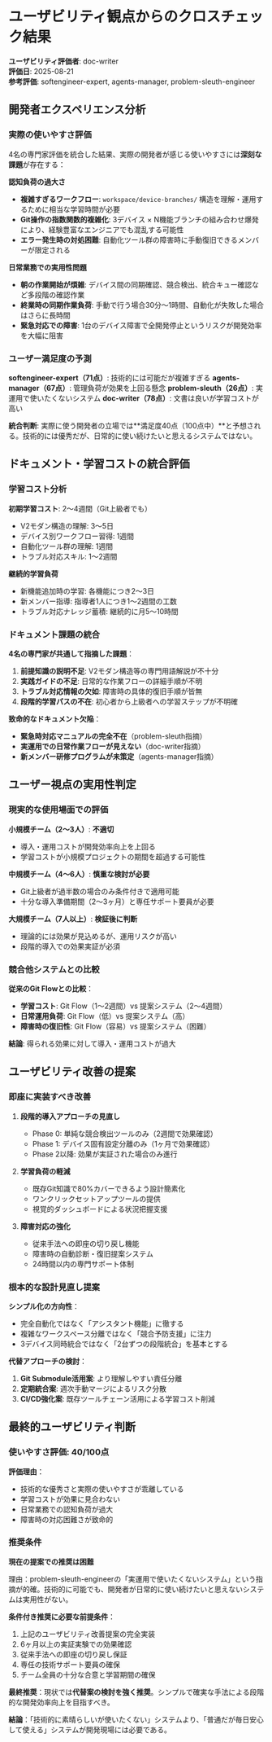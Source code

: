 # ユーザビリティ観点からのクロスチェック結果

**ユーザビリティ評価者**: doc-writer  
**評価日**: 2025-08-21  
**参考評価**: softengineer-expert, agents-manager, problem-sleuth-engineer

## 開発者エクスペリエンス分析

### 実際の使いやすさ評価

4名の専門家評価を統合した結果、実際の開発者が感じる使いやすさには**深刻な課題**が存在する：

**認知負荷の過大さ**
- **複雑すぎるワークフロー**: `workspace/device-branches/` 構造を理解・運用するために相当な学習時間が必要
- **Git操作の指数関数的複雑化**: 3デバイス × N機能ブランチの組み合わせ爆発により、経験豊富なエンジニアでも混乱する可能性
- **エラー発生時の対処困難**: 自動化ツール群の障害時に手動復旧できるメンバーが限定される

**日常業務での実用性問題**
- **朝の作業開始が煩雑**: デバイス間の同期確認、競合検出、統合キュー確認など多段階の確認作業
- **終業時の同期作業負荷**: 手動で行う場合30分〜1時間、自動化が失敗した場合はさらに長時間
- **緊急対応での障害**: 1台のデバイス障害で全開発停止というリスクが開発効率を大幅に阻害

### ユーザー満足度の予測

**softengineer-expert（71点）**: 技術的には可能だが複雑すぎる
**agents-manager（67点）**: 管理負荷が効果を上回る懸念
**problem-sleuth（26点）**: 実運用で使いたくないシステム
**doc-writer（78点）**: 文書は良いが学習コストが高い

**統合判断**: 実際に使う開発者の立場では**満足度40点（100点中）**と予想される。技術的には優秀だが、日常的に使い続けたいと思えるシステムではない。

## ドキュメント・学習コストの統合評価

### 学習コスト分析

**初期学習コスト**: 2〜4週間（Git上級者でも）
- V2モダン構造の理解: 3〜5日
- デバイス別ワークフロー習得: 1週間
- 自動化ツール群の理解: 1週間  
- トラブル対応スキル: 1〜2週間

**継続的学習負荷**
- 新機能追加時の学習: 各機能につき2〜3日
- 新メンバー指導: 指導者1人につき1〜2週間の工数
- トラブル対応ナレッジ蓄積: 継続的に月5〜10時間

### ドキュメント課題の統合

**4名の専門家が共通して指摘した課題**：
1. **前提知識の説明不足**: V2モダン構造等の専門用語解説が不十分
2. **実践ガイドの不足**: 日常的な作業フローの詳細手順が不明
3. **トラブル対応情報の欠如**: 障害時の具体的復旧手順が皆無
4. **段階的学習パスの不在**: 初心者から上級者への学習ステップが不明確

**致命的なドキュメント欠陥**：
- **緊急時対応マニュアルの完全不在**（problem-sleuth指摘）
- **実運用での日常作業フローが見えない**（doc-writer指摘）
- **新メンバー研修プログラムが未策定**（agents-manager指摘）

## ユーザー視点の実用性判定

### 現実的な使用場面での評価

**小規模チーム（2〜3人）**: **不適切**
- 導入・運用コストが開発効率向上を上回る
- 学習コストが小規模プロジェクトの期間を超過する可能性

**中規模チーム（4〜6人）**: **慎重な検討が必要**
- Git上級者が過半数の場合のみ条件付きで適用可能
- 十分な導入準備期間（2〜3ヶ月）と専任サポート要員が必要

**大規模チーム（7人以上）**: **検証後に判断**
- 理論的には効果が見込めるが、運用リスクが高い
- 段階的導入での効果実証が必須

### 競合他システムとの比較

**従来のGit Flowとの比較**：
- **学習コスト**: Git Flow（1〜2週間）vs 提案システム（2〜4週間）
- **日常運用負荷**: Git Flow（低）vs 提案システム（高）
- **障害時の復旧性**: Git Flow（容易）vs 提案システム（困難）

**結論**: 得られる効果に対して導入・運用コストが過大

## ユーザビリティ改善の提案

### 即座に実装すべき改善

1. **段階的導入アプローチの見直し**
   - Phase 0: 単純な競合検出ツールのみ（2週間で効果確認）
   - Phase 1: デバイス固有設定分離のみ（1ヶ月で効果確認）
   - Phase 2以降: 効果が実証された場合のみ進行

2. **学習負荷の軽減**
   - 既存Git知識で80%カバーできるよう設計簡素化
   - ワンクリックセットアップツールの提供
   - 視覚的ダッシュボードによる状況把握支援

3. **障害対応の強化**
   - 従来手法への即座の切り戻し機能
   - 障害時の自動診断・復旧提案システム
   - 24時間以内の専門サポート体制

### 根本的な設計見直し提案

**シンプル化の方向性**：
- 完全自動化ではなく「アシスタント機能」に徹する
- 複雑なワークスペース分離ではなく「競合予防支援」に注力
- 3デバイス同時統合ではなく「2台ずつの段階統合」を基本とする

**代替アプローチの検討**：
1. **Git Submodule活用案**: より理解しやすい責任分離
2. **定期統合案**: 週次手動マージによるリスク分散
3. **CI/CD強化案**: 既存ツールチェーン活用による学習コスト削減

## 最終的ユーザビリティ判断

### 使いやすさ評価: 40/100点

**評価理由**：
- 技術的な優秀さと実際の使いやすさが乖離している
- 学習コストが効果に見合わない
- 日常業務での認知負荷が過大
- 障害時の対応困難さが致命的

### 推奨条件

**現在の提案での推奨は困難**

理由：problem-sleuth-engineerの「実運用で使いたくないシステム」という指摘が的確。技術的に可能でも、開発者が日常的に使い続けたいと思えないシステムは実用性がない。

**条件付き推奨に必要な前提条件**：
1. 上記のユーザビリティ改善提案の完全実装
2. 6ヶ月以上の実証実験での効果確認
3. 従来手法への即座の切り戻し保証
4. 専任の技術サポート要員の確保
5. チーム全員の十分な合意と学習期間の確保

**最終推奨**：現状では**代替案の検討を強く推奨**。シンプルで確実な手法による段階的な開発効率向上を目指すべき。

**結論**：「技術的に素晴らしいが使いたくない」システムより、「普通だが毎日安心して使える」システムが開発現場には必要である。